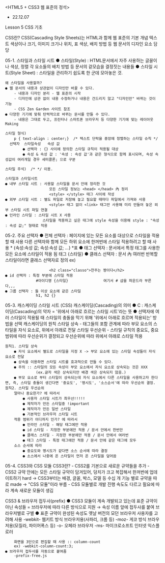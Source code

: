 <HTML5 + CSS3 웹 표준의 정석>

- 22.12.07

Lesson 5 CSS 기초

CSS란?
    CSS(Cascading Style Sheets)는 HTML과 함께 웹 표준의 기본 개념
    텍스트 색상이나 크기, 이미지 크기나 위치, 표 색상, 배치 방법 등 웹 문서의 디자인 요소 담당

05-1. 스타일과 스타일 시트
    ● 스타일(Style) : HTML문서에서 자주 사용하는 글꼴이나 색상, 정렬 각 요소들의 배치 방법 등 문서의 겉모습을 결정짓는 내용들
    ● 스타일 시트(Style Sheet) : 스타일을 관리하기 쉽도록 한 군데 모아놓은 것.

    왜 스타일을 사용할까?
    ● 웹 문서의 내용과 상관없이 디자인만 바꿀 수 있다.
        - 내용과 디자인 분리 - 웹 표준의 시작
        - 디자인에 상관 없이 내용 수정하거나 내용은 건드리지 않고 "디자인만" 바뀌는 것이 기능
        - CSS Zen Garden 사이트 참조
    ● 다양한 기기에 맞춰 탄력적으로 바뀌는 문서를 만들 수 있다.
        - 내용은 그대로 두고, 프린터나 스마트폰 브라우저 등 다양한 기기에 맞는 레이아웃 Making

    스타일 형식)
        p { text-align : center;}  /* 텍스트 단락을 중앙에 정렬하는 스타일 슈칙 */
      선택자  스타일속성   속성 값
            ● 선택자 : {} 사이에 정의한 스타일 규칙이 적용될 대상
            ● 속성 & 속성 값 : '속성 : 속성 값'과 같은 형식으로 함께 표시되며, 속성 속성값이 여러개일 경우 세미콜론; 으로 구분

    스타일 주석)  /* */ 이용.   

    스타일과 스타일시트
    ● 내부 스타일 시트 : 사용할 스타일을 문서 안에 정리한 것
                        모든 스타일 정보는 <head> </head> 內 정리
                        <style> </style> 태그 사이에 작성
    ● 외부 스타일 시트 : 별도 파일로 저장해 놓고 필요할 때마다 파일에서 가져와 사용
                        <style> 태그 없이 <link> 태그만 사용해 미리 만들어 놓은 외부 스타일 시트 파일 연결
    ● 인라인 스타일 : 스타일 시트 X 사용
                     스타일을 적용하고 싶은 태그에 style 속성을 이용해 style : "속성 : 속성 값;" 형태로 적용
    
05-2. 주요 선택자
    ● 전체 선택자  : 페이지에 있는 모든 요소를 대상으로 스타일을 적용할 때 사용
                    다른 선택자와 함께 모든 하위 요소에 한꺼번에 스타일 적용하려고 할 때 사용
                    * {속성:속성 값; 속성:속성 값; ...}     *표
    ● 태그 선택자 : 문서에서 특정 태그를 사용한 모든 요소에 스타일이 적용 됨
                    태그 {스타일}
    ● 클래스 선택자 : 문서 內 여러번 반복할 스타일이라면 클래스 선택자로 정의
                    ex) <style>
                            .classo {
                                color : blue;
                            }
                        </style>

                        <h2 class="classo">찬주는 짱이다</h2>
    ● id 선택자 : 특정 부분에 스타일 적용
                  #아이디명 {스타일}                여기서 # 샵을 파운드라 부른다,,,
    ● 그룹 선택자 : 둘 이상 요소에 같은 스타일
                  h1, h2 {}

05-3. 캐스케이딩 스타일 시트 (CSS)
    캐스케이딩(Cascading)의 의미
        ● C : 캐스케이딩(Cascading)의 약자 = '위에서 아래로 흐르는 스타일 시트'라는 뜻
        ● 선택자에 여러 스타일이 적용될 때 스타일의 충돌을 막기 위해 '위에서 아래로 흐르며 적용되는' 방법을 선택
    캐스케이딩의 원칙
        스타일 상속 - 태그들의 포함 관계에 따라 부모 요소의 스타일을 자식 요소로, 위에서 아래로 전달
        스타일 우선순위 - 스타일 규칙의 중요도, 중요 범위에 따라 우선순위가 결정되고 우선순위에 따라 위에서 아래로 스타일 적용
    
    원칙1. 스타일 상속
        ● 자식 요소에서 별도로 스타일을 지정 X -> 부모 요소에 있는 스타일 속성들이 자식 요소로 전달
        ● 상속을 이용하면 스타일 시트를 효과적으로 만들 수 있다.
        ● 주의 :: 스타일의 모든 속성이 부모 요소에서 자식 요소로 상속되는 것은 XXX
                  (ex.글자 색은 상속되지만 배경 색은 상속되지 않음.)
        ● 부모 요소로 부터 스타일이 상속되는데 자식 요소에서 다른 스타일을 사용하고자 한다면, 즉, 스타일 충돌이 생긴다면 '중요도', '명시도', '소스순서'에 따라 우선순위 결정.
    원칙2. 스타일 우선순위
        얼마나 중요한가? 에 따라서
            ● 사용자 스타일 시트가 최우선!!!!!
            ● 제작자가 만든 스타일중 !important
            ● 제작자가 만든 일반 스타일
            ● 기본적인 브라우저 스타일 시트              
        적용 범위가 어디까지 인가? 에 따라서
            ● 인라인 스타일 - 해당 태그에만 적용
            ● id 스타일 - 지정한 부분에만 적용 / 문서 안에서 한번만
            ● 클래스 스타일 - 지정한 부분에만 적용 / 문서 안에서 여러번
            ● 태그 스타일 - 특정 태그에만 적용 / 문서 안에 같은 태그에 모두
        소스 순서에 따라
            ● 중요도와 명시도가 같다면 소스 순서에 따라 결정
            ● 소스에서 나중에 온 스타일이 먼저 온 스타일을 덮어씀

05-4. CSS3와 CSS 모듈
CSS3란?
    - CSS2를 기본으로 새로운 규약들을 추가
    - CSS2 규약 안에는 모든 스타일 규약이 담겨있어, 덩치가 크고 복잡해서 한꺼번에 업데이트하기 hard
      → CSS3부터는 배경, 글꼴, 박스, 모델 등 수십 개 기능 별로 규약을 따로 made
      → "CSS 모듈"이라 부름
    - CSS 모듈별로 개발 진행 속도도 다르고 필요에 따라 계속 새로운 모듈이 생김

CSS3 & 브라우저 접두사(prefix)
    ● CSS3 모듈이 계속 개발되고 있는데 표준 규약이 아닌 속성들 = 브라우저에 따라 다른 방식으로 지원
        → 속성 이름 앞에 접두사를 붙여 브라우저별로 구별
    ● 표준 규약이 완성된 속성도 옛날 버전의 모던 브라우저 사용자를 고려해 사용
        -webkit- 웹키트 방식 브라우저용(사파리, 크롬 등)
        -moz- 게코 방식 브라우저용(모질라, 파이어폭스 등)
        -o- 오페라 브라우저
        -ms- 마이크로소프트 인터넷 익스플로러

        화면을 3단으로 편집할 때 사용 :: column-count
        ex) -webkit-column-count:3;
    ● 브라우저 접두사를 자동으로 붙여줌
        -prefix-free.js       
